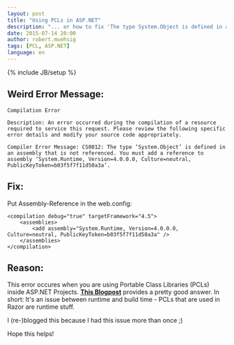 ```yaml
---
layout: post
title: "Using PCLs in ASP.NET"
description: "... or how to fix 'The type System.Object is defined in an assembly that is not reference'."
date: 2015-07-14 20:00
author: robert.muehsig
tags: [PCL, ASP.NET]
language: en
---
```

{% include JB/setup %}

## Weird Error Message:

    Compilation Error

    Description: An error occurred during the compilation of a resource required to service this request. Please review the following specific error details and modify your source code appropriately.

    Compiler Error Message: CS0012: The type ‘System.Object’ is defined in an assembly that is not referenced. You must add a reference to assembly ‘System.Runtime, Version=4.0.0.0, Culture=neutral, PublicKeyToken=b03f5f7f11d50a3a’.

## Fix:

Put Assembly-Reference in the web.config:

    <compilation debug="true" targetFramework="4.5">
        <assemblies>
            <add assembly="System.Runtime, Version=4.0.0.0, Culture=neutral, PublicKeyToken=b03f5f7f11d50a3a" />
        </assemblies>
    </compilation>

## Reason:

This error occures when you are using Portable Class Libraries (PCLs) inside ASP.NET Projects. __[This Blogpost](http://www.lyalin.com/2014/04/25/the-type-system-object-is-defined-in-an-assembly-that-is-not-reference-mvc-pcl-issue/)__ provides a pretty good answer. In short: It's an issue between runtime and build time - PCLs that are used in Razor are runtime stuff.

I (re-)blogged this because I had this issue more than once ;)

Hope this helps!
